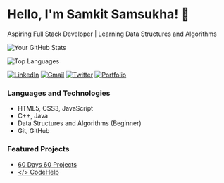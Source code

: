 # Hello, I'm Samkit Samsukha! 👋

Aspiring Full Stack Developer | Learning Data Structures and Algorithms

![Your GitHub Stats](https://github-readme-stats.vercel.app/api?username=samkitsamsukha&show_icons=true&hide_border=true)

![Top Languages](https://github-readme-stats.vercel.app/api/top-langs/?username=samkitsamsukha&layout=compact&hide_border=true)

[![LinkedIn](https://img.shields.io/badge/LinkedIn-0077B5?style=for-the-badge&logo=linkedin&logoColor=white)](https://www.linkedin.com/in/samkit-samsukha/)
[![Gmail](https://img.shields.io/badge/Gmail-D14836?style=for-the-badge&logo=gmail&logoColor=white)](mailto:samkitsamsukha@gmail.com)
[![Twitter](https://img.shields.io/badge/Twitter-1DA1F2?style=for-the-badge&logo=twitter&logoColor=white)](https://twitter.com/samsukhasamkit)
[![Portfolio](https://img.shields.io/badge/Portfolio-000000?style=for-the-badge&logo=react&logoColor=61DAFB)](https://your-portfolio-website.com)

### Languages and Technologies
- HTML5, CSS3, JavaScript
- C++, Java
- Data Structures and Algorithms (Beginner)
- Git, GitHub

### Featured Projects
- [60 Days 60 Projects](https://github.com/samkitsamsukha/Simple-Projects-using-HTML--CSS--JS)
- [</> CodeHelp](https://github.com/samkitsamsukha/CodeHelp)

